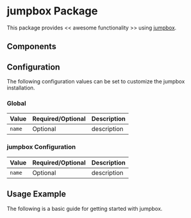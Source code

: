 # jumpbox Package

This package provides << awesome functionality >> using [jumpbox](https://INFO_NEEDED).

## Components

## Configuration

The following configuration values can be set to customize the jumpbox installation.

### Global

| Value | Required/Optional | Description |
|-------|-------------------|-------------|
| `name` | Optional | description |

### jumpbox Configuration

| Value | Required/Optional | Description |
|-------|-------------------|-------------|
| `name` | Optional | description |

## Usage Example

The following is a basic guide for getting started with jumpbox.
